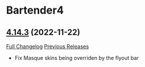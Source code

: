 # Bartender4

## [4.14.3](https://github.com/Nevcairiel/Bartender4/tree/4.14.3) (2022-11-22)
[Full Changelog](https://github.com/Nevcairiel/Bartender4/compare/4.14.2...4.14.3) [Previous Releases](https://github.com/Nevcairiel/Bartender4/releases)

- Fix Masque skins being overriden by the flyout bar  
